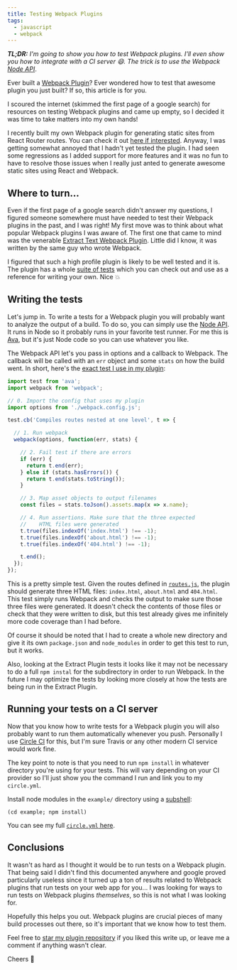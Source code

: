 ```yaml
---
title: Testing Webpack Plugins
tags:
  - javascript
  - webpack
---
```


_**TL;DR:** I'm going to show you how to test Webpack plugins. I'll even show you how to integrate with a CI server :smile:. The trick is to use the Webpack [Node API][]_.

Ever built a [Webpack Plugin][]? Ever wondered how to test that awesome plugin you just built? If so, this article is for you.

I scoured the internet (skimmed the first page of a google search) for resources on testing Webpack plugins and came up empty, so I decided it was time to take matters into my own hands!

I recently built my own Webpack plugin for generating static sites from React Router routes. You can check it out [here if interested][static]. Anyway, I was getting somewhat annoyed that I hadn't yet tested the plugin. I had seen some regressions as I added support for more features and it was no fun to have to resolve those issues when I really just anted to generate awesome static sites using React and Webpack.

## Where to turn...

Even if the first page of a google search didn't answer my questions, I figured someone somewhere must have needed to test their Webpack plugins in the past, and I was right! My first move was to think about what popular Webpack plugins I was aware of. The first one that came to mind was the venerable [Extract Text Webpack Plugin][]. Little did I know, it was written by the same guy who wrote Webpack.

[Extract Text Webpack Plugin]:https://github.com/webpack/extract-text-webpack-plugin

I figured that such a high profile plugin is likely to be well tested and it is. The plugin has a whole [suite of tests][extract tests] which you can check out and use as a reference for writing your own. Nice :boom:

## Writing the tests

Let's jump in. To write a tests for a Webpack plugin you will probably want to analyze the output of a build. To do so, you can simply use the [Node API][]. It runs in Node so it probably runs in your favorite test runner. For me this is [Ava][], but it's just Node code so you can use whatever you like.

The Webpack API let's you pass in options and a callback to Webpack. The callback will be called with an `err` object and some `stats` on how the build went. In short, here's the [exact test I use in my plugin][]:

[exact test I use in my plugin]:https://github.com/iansinnott/react-static-webpack-plugin/blob/master/example/test.js

```js
import test from 'ava';
import webpack from 'webpack';

// 0. Import the config that uses my plugin
import options from './webpack.config.js';

test.cb('Compiles routes nested at one level', t => {

  // 1. Run webpack
  webpack(options, function(err, stats) {

    // 2. Fail test if there are errors
    if (err) {
      return t.end(err);
    } else if (stats.hasErrors()) {
      return t.end(stats.toString());
    }

    // 3. Map asset objects to output filenames
    const files = stats.toJson().assets.map(x => x.name);

    // 4. Run assertions. Make sure that the three expected
    //    HTML files were generated
    t.true(files.indexOf('index.html') !== -1);
    t.true(files.indexOf('about.html') !== -1);
    t.true(files.indexOf('404.html') !== -1);

    t.end();
  });
});
```

This is a pretty simple test. Given the routes defined in [`routes.js`][routes], the plugin should generate three HTML files: `index.html`, `about.html` and `404.html`. This test simply runs Webpack and checks the output to make sure those three files were generated. It doesn't check the contents of those files or check that they were written to disk, but this test already gives me infinitely more code coverage than I had before.

Of course it should be noted that I had to create a whole new directory and give it its own `package.json` and `node_modules` in order to get this test to run, but it works.

Also, looking at the Extract Plugin tests it looks like it may not be necessary to do a full `npm instal` for the subdirectory in order to run Webpack. In the future I may optimize the tests by looking more closely at how the tests are being run in the Extract Plugin.

## Running your tests on a CI server

Now that you know how to write tests for a Webpack plugin you will also probably want to run them automatically whenever you push. Personally I use [Circle CI][] for this, but I'm sure Travis or any other modern CI service would work fine.

The key point to note is that you need to run `npm install` in whatever directory you're using for your tests. This will vary depending on your CI provider so I'll just show you the command I run and link you to my `circle.yml`.

Install node modules in the `example/` directory using a [subshell][]:

[subshell]: http://www.tldp.org/LDP/abs/html/subshells.html

```
(cd example; npm install)
```

You can see my full [`circle.yml` here][circle].

## Conclusions

It wasn't as hard as I thought it would be to run tests on a Webpack plugin. That being said I didn't find this documented anywhere and google proved particularly useless since it turned up a ton of results related to Webpack plugins that run tests on your web app for you... I was looking for ways to run tests on Webpack plugins _themselves_, so this is not what I was looking for.

Hopefully this helps you out. Webpack plugins are crucial pieces of many build processes out there, so it's important that we know how to test them.

Feel free to [star my plugin repository][static] if you liked this write up, or leave me a comment if anything wasn't clear.

Cheers :beers:

[static]:https://github.com/iansinnott/react-static-webpack-plugin
[Webpack Plugin]: https://github.com/webpack/docs/wiki/how-to-write-a-plugin
[routes]: https://github.com/iansinnott/react-static-webpack-plugin/blob/master/example/src/routes.js
[Node API]:https://webpack.github.io/docs/node.js-api.html
[extract tests]:https://github.com/webpack/extract-text-webpack-plugin/tree/master/test
[circle]:https://github.com/iansinnott/react-static-webpack-plugin/blob/master/circle.yml#L9
[Circle CI]:https://circleci.com/
[Ava]:https://github.com/sindresorhus/ava

